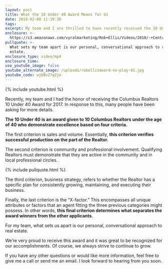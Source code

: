 ```yaml
---
layout: post
title: What the 10 Under 40 Award Means for Us
date: 2018-02-08 11:19:36
tags:
excerpt: My team and I are thrilled to have recently received the 10 Under 40 Award.
enclosure: >-
  https://s3.amazonaws.com/vyralmarketing/Rob+Ellis/Videos/2018/-+Central+Ohio+Real+Estate+Agent-+Award+Video+with+Image.mp4
pullquote: >-
  What sets my team apart is our personal, conversational approach to real
  estate.
enclosure_type: video/mp4
enclosure_time:
use_youtube_image: false
youtube_alternate_image: /uploads/robellisaward-no-play-01.jpg
youtube_code: wjDBvZ7q2jo
---
```



{% include youtube.html %}

Recently, my team and I had the honor of receiving the Columbus Realtors 10 Under 40 Award for 2017. In response to this, many people have been asking for more details.

**The 10 Under 40 is an award given to 10 Columbus Realtors under the age of 40 who demonstrate excellence based on four criteria.**

The first criterion is sales and volume. Essentially, **this criterion verifies successful production on the part of the Realtor.**

The second criterion is community and professional involvement. Qualifying Realtors must demonstrate that they are active in the community and in local professional circles.

{% include pullquote.html %}

The third criterion, business strategy, refers to whether the Realtor has a specific plan for consistently growing, maintaining, and executing their business.

Finally, the last criterion is the “X-factor.” This encompasses all unique attributes or factors that an agent fitting the three previous categories might possess. In other words, **this final criterion determines what separates the award winners from the other applicants.**

For my team, what sets us apart is our personal, conversational approach to real estate.

We’re very proud to receive this award and it was great to be recognized for our accomplishments. Of course, we always strive to continue to grow.

If you have any other questions or would like more information, feel free to give me a call or send me an email. I look forward to hearing from you soon.